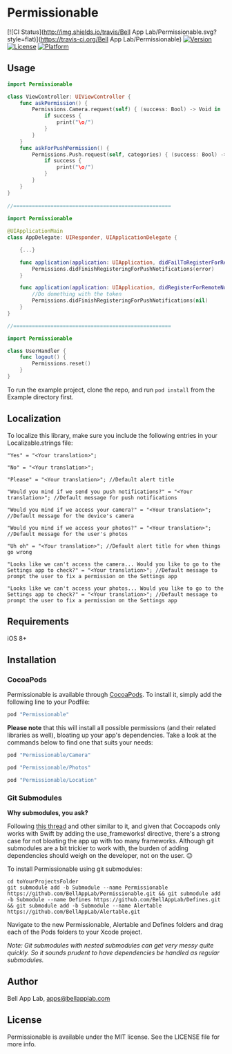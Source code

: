 # Permissionable

[![CI Status](http://img.shields.io/travis/Bell App Lab/Permissionable.svg?style=flat)](https://travis-ci.org/Bell App Lab/Permissionable)
[![Version](https://img.shields.io/cocoapods/v/Permissionable.svg?style=flat)](http://cocoapods.org/pods/Permissionable)
[![License](https://img.shields.io/cocoapods/l/Permissionable.svg?style=flat)](http://cocoapods.org/pods/Permissionable)
[![Platform](https://img.shields.io/cocoapods/p/Permissionable.svg?style=flat)](http://cocoapods.org/pods/Permissionable)

## Usage

```swift
import Permissionable

class ViewController: UIViewController {
    func askPermission() {
        Permissions.Camera.request(self) { (success: Bool) -> Void in 
            if success {
                print("\o/")
            }
        }
    }
    func askForPushPermission() {
        Permissions.Push.request(self, categories) { (success: Bool) -> Void in 
            if success {
                print("\o/")
            }
        }
    }
}
    
//===================================================
    
import Permissionable

@UIApplicationMain
class AppDelegate: UIResponder, UIApplicationDelegate {

    {...}

    func application(application: UIApplication, didFailToRegisterForRemoteNotificationsWithError error: NSError) {
        Permissions.didFinishRegisteringForPushNotifications(error)
    }

    func application(application: UIApplication, didRegisterForRemoteNotificationsWithDeviceToken deviceToken: NSData) {
        //Do domething with the token
        Permissions.didFinishRegisteringForPushNotifications(nil)
    }
}

//===================================================

import Permissionable

class UserHandler {
    func logout() {
        Permissions.reset()
    }
}
```

To run the example project, clone the repo, and run `pod install` from the Example directory first.

## Localization

To localize this library, make sure you include the following entries in your Localizable.strings file:

`"Yes" = "<Your translation>";`

`"No" = "<Your translation>";`

`"Please" = "<Your translation>"; //Default alert title`

`"Would you mind if we send you push notifications?" = "<Your translation>"; //Default message for push notifications`

`"Would you mind if we access your camera?" = "<Your translation>"; //Default message for the device's camera`

`"Would you mind if we access your photos?" = "<Your translation>"; //Default message for the user's photos`

`"Uh oh" = "<Your translation>"; //Default alert title for when things go wrong`

`"Looks like we can't access the camera... Would you like to go to the Settings app to check?" = "<Your translation>"; //Default message to prompt the user to fix a permission on the Settings app`

`"Looks like we can't access your photos... Would you like to go to the Settings app to check?" = "<Your translation>"; //Default message to prompt the user to fix a permission on the Settings app`


## Requirements

iOS 8+

## Installation

### CocoaPods

Permissionable is available through [CocoaPods](http://cocoapods.org). To install
it, simply add the following line to your Podfile:

```ruby
pod "Permissionable"
```

**Please note** that this will install all possible permissions (and their related libraries as well), bloating up your app's dependencies. Take a look at the commands below to find one that suits your needs:

```ruby
pod "Permissionable/Camera"
```

```ruby
pod "Permissionable/Photos"
```

```ruby
pod "Permissionable/Location"
```

### Git Submodules

**Why submodules, you ask?**

Following [this thread](http://stackoverflow.com/questions/31080284/adding-several-pods-increases-ios-app-launch-time-by-10-seconds#31573908) and other similar to it, and given that Cocoapods only works with Swift by adding the use_frameworks! directive, there's a strong case for not bloating the app up with too many frameworks. Although git submodules are a bit trickier to work with, the burden of adding dependencies should weigh on the developer, not on the user. :wink:

To install Permissionable using git submodules:

```
cd toYourProjectsFolder
git submodule add -b Submodule --name Permissionable https://github.com/BellAppLab/Permissionable.git && git submodule add -b Submodule --name Defines https://github.com/BellAppLab/Defines.git && git submodule add -b Submodule --name Alertable https://github.com/BellAppLab/Alertable.git
```

Navigate to the new Permissionable, Alertable and Defines folders and drag each of the Pods folders to your Xcode project.

*Note: Git submodules with nested submodules can get very messy quite quickly. So it sounds prudent to have dependencies be handled as regular submodules.*

## Author

Bell App Lab, apps@bellapplab.com

## License

Permissionable is available under the MIT license. See the LICENSE file for more info.
